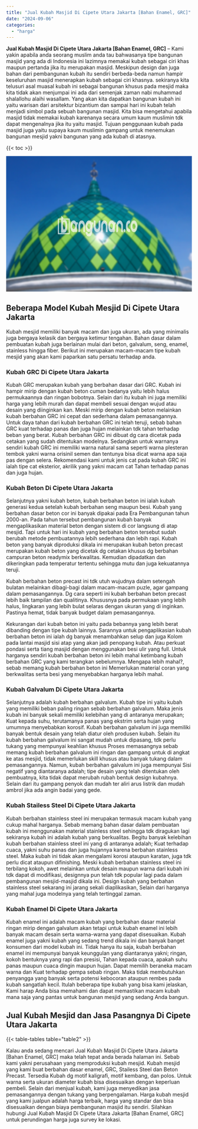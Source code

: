 ```yaml
---
title: "Jual Kubah Masjid Di Cipete Utara Jakarta [Bahan Enamel, GRC]"
date: "2024-09-06"
categories: 
  - "harga"
---
```


**Jual Kubah Masjid Di Cipete Utara Jakarta \[Bahan Enamel, GRC\]** – Kami yakin apabila anda seorang muslim anda tau bahwasanya tipe bangunan masjid yang ada di Indonesia ini lazimnya memakai kubah sebagai ciri khas maupun pertanda jika itu merupakan masjid. Meskipun design dan juga bahan dari pembangunan kubah itu sendiri berbeda-beda namun hampir keseluruhan masjid menerapkan kubah sebagai ciri khasnya. sekiranya kita telusuri asal muasal kubah ini sebagai bangunan khusus pada mesjid maka kita tidak akan menjumpai ini ada dari semenjak zaman nabi muhammad shalallohu alaihi wasallam. Yang akan kita dapatkan bangunan kubah ini yaitu warisan dari arsitektur bizantium dan sampai hari ini kubah telah menjadi simbol pada sebuah bangunan masjid. Kita bisa mengetahui apabila masjid tidak memakai kubah karenanya secara umum kaum muslimin tdk dapat mengenalnya jika itu yaitu masjid. Tujuan penggunaan kubah pada masjid juga yaitu supaya kaum muslimin gampang untuk menemukan bangunan mesjid yakni bangunan yang ada kubah di atasnya.

{{< toc >}}

![Jual Kubah Masjid Di Cipete Utara Jakarta [Bahan Enamel, GRC]](/images/jual-kubah-masjid-05.png)

## Beberapa Model Kubah Mesjid Di Cipete Utara Jakarta

Kubah mesjid memiliki banyak macam dan juga ukuran, ada yang minimalis juga bergaya kelasik dan bergaya ketimur tengahan. Bahan dasar dalam pembuatan kubah juga berlainan mulai dari beton, galvalum, seng, enamel, stainless hingga fiber. Berikut ini merupakan macam-macam tipe kubah mesjid yang akan kami paparkan satu persatu terhadap anda.

### Kubah GRC Di Cipete Utara Jakarta

Kubah GRC merupakan kubah yang berbahan dasar dari GRC. Kubah ini hampir mirip dengan kubah beton cuman bedanya yaitu lebih halus permukaannya dan ringan bobotnya. Selain dari itu kubah ini juga memiliki harga yang lebih murah dan dapat membeli sesuai dengan wujud atau desain yang diinginkan kan. Meski mirip dengan kubah beton melainkan kubah berbahan GRC ini cepat dan sederhana dalam pemasangannya. Untuk daya tahan dari kubah berbahan GRC ini telah teruji, sebab bahan GRC kuat terhadap panas dan juga hujan melainkan tdk tahan terhadap beban yang berat. Kubah berbahan GRC ini dibuat dg cara dicetak pada cetakan yang sudah ditentukan modelnya. Sedangkan untuk warnanya sendiri kubah GRC ini memiliki warna natural sama seperti warna plesteran tembok yakni warna orisinil semen dan tentunya bisa dicat warna apa saja pas dengan selera. Rekomendasi kami untuk jenis cat pada kubah GRC ini ialah tipe cat eksterior, akrilik yang yakni macam cat Tahan terhadap panas dan juga hujan.

### Kubah Beton Di Cipete Utara Jakarta

Selanjutnya yakni kubah beton, kubah berbahan beton ini ialah kubah generasi kedua setelah kubah berbahan seng maupun besi. Kubah yang berbahan dasar beton cor ini banyak dipakai pada Era Pembangunan tahun 2000-an. Pada tahun tersebut pembangunan kubah banyak mengaplikasikan material beton dengan sistem di cor langsung di atap mesjid. Tapi untuk hari ini kubah yang berbahan beton tersebut sudah berubah metode pembuatannya lebih sederhana dan lebih rapi. Kubah beton yang banyak diproduksi dikala ini merupakan kubah beton precast merupakan kubah beton yang dicetak dg cetakan khusus dg berbahan campuran beton readymix berkwalitas. Kemudian dipadatkan dan dikeringkan pada temperatur tertentu sehingga mutu dan juga kekuatannya teruji.

Kubah berbahan beton precast ini tdk utuh wujudnya dalam setengah bulatan melainkan dibagi-bagi dalam macam-macam puzle, agar gampang dalam pemasangannya. Dg cara seperti ini kubah berbahan beton precast lebih baik tampilan dan qualitinya. Khususnya pada permukaan yang lebih halus, lingkaran yang lebih bulat selaras dengan ukuran yang di inginkan. Pastinya hemat, tidak banyak budget dalam pemasangannya.

Kekurangan dari kubah beton ini yaitu pada bebannya yang lebih berat dibanding dengan tipe kubah lainnya. Sarannya untuk pengaplikasian kubah berbahan beton ini ialah dg banyak menambahkan selup dan juga Kolom pada lantai masjid sisi atap yang akan jadi penopang kubah. Atau perkuat pondasi serta tiang masjid dengan menggunakan besi ulir yang full. Untuk harganya sendiri kubah berbahan beton ini lebih mahal ketimbang kubah berbahan GRC yang kami terangkan sebelumnya. Mengapa lebih mahal?, sebab memang kubah berbahan beton ini Memerlukan material coran yang berkwalitas serta besi yang menyebabkan harganya lebih mahal.

### Kubah Galvalum Di Cipete Utara Jakarta

Selanjutnya adalah kubah berbahan galvalum. Kubah tipe ini yaitu kubah yang memiliki beban paling ringan sebab berbahan galvalum. Maka jenis kubah ini banyak sekali memiliki kelebihan yang di antaranya merupakan; Kuat kepada suhu, terutamanya panas yang ekstrim serta hujan yang umumnya menyebabkan korosif. Kubah berbahan galvalum ini juga memiliki banyak bentuk desain yang telah diatur oleh produsen kubah. Selain itu kubah berbahan galvalum ini sangat mudah untuk dipasang, tdk perlu tukang yang mempunyai keahlian khusus Proses memasangnya sebab memang kubah berbahan galvalum ini ringan dan gampang untuk di angkat ke atas mesjid, tidak memerlukan skill khusus atau banyak tukang dalam pemasangannya. Namun, kubah berbahan galvalum ini juga mempunyai Sisi negatif yang diantaranya adalah; tipe desain yang telah ditentukan oleh pembuatnya, kita tidak dapat merubah rubah bentuk design kubahnya. Selain dari itu gampang penyok dan mudah ter aliri arus listrik dan mudah ambrol jika ada angin badai yang gede.

### Kubah Stailess Steel Di Cipete Utara Jakarta

Kubah berbahan stainless steel ini merupakan termasuk macam kubah yang cukup mahal harganya. Sebab memang bahan dasar dalam pembuatan kubah ini menggunakan material stainless steel sehingga tdk diragukan lagi sekiranya kubah ini adalah kubah yang berkualitas. Begitu banyak kelebihan kubah berbahan stainless steel ini yang di antaranya adalah; Kuat terhadap cuaca, yakni suhu panas dan juga hujannya karena berbahan stainless steel. Maka kubah ini tidak akan mengalami korosi ataupun karatan, juga tdk perlu dicat ataupun difinishing. Meski kubah berbahan stainless steel ini terbilang kokoh, awet melainkan untuk desain maupun warna dari kubah ini tdk dapat di modifikasi, designnya pun telah tdk popular lagi pada dalam pembangunan mesjid-masjid dikala ini. Design kubah yang berbahan stainless steel sekarang ini jarang sekali diaplikasikan, Selain dari harganya yang mahal juga modelnya yang telah tertinggal zaman.

### Kubah Enamel Di Cipete Utara Jakarta

Kubah enamel ini adalah macam kubah yang berbahan dasar material ringan mirip dengan galvalum akan tetapi untuk kubah enamel ini lebih banyak macam desain serta warna-warna yang dapat disesuaikan. Kubah enamel juga yakni kubah yang sedang trend dikala ini dan banyak banget konsumen dari model kubah ini. Tidak hanya itu saja, kubah berbahan enamel ini mempunyai banyak keunggulan yang diantaranya yakni; ringan, kokoh bentuknya yang rapi dan presisi, Tahan kepada cuaca, apakah suhu panas maupun cuaca dingin maupun hujan. Dapat memilih beraneka macam warna dan Kuat terhadap gempa sebab ringan. Maka tidak membutuhkan penyangga yang banyak serta potensi kebocoran ataupun rembes pada kubah sangatlah kecil. Itulah beberapa tipe kubah yang bisa kami jelaskan, Kami harap Anda bisa memahami dan dapat memastikan macam kubah mana saja yang pantas untuk bangunan mesjid yang sedang Anda bangun.

## Jual Kubah Mesjid dan Jasa Pasangnya Di Cipete Utara Jakarta

{{< table-tables table="table2" >}}

Kalau anda sedang mencari Jual Kubah Masjid Di Cipete Utara Jakarta \[Bahan Enamel, GRC\] maka telah tepat anda berada halaman ini. Sebab kami yakni perusahaan yang memproduksi kubah mesjid. Kubah mesjid yang kami buat berbahan dasar enamel, GRC, Stailess Steel dan Beton Precast. Tersedia Kubah dg motif kaligrafi, motif kembang, dan polos. Untuk warna serta ukuran diameter kubah bisa disesuaikan dengan keperluan pembeli. Selain dari menjual kubah, kami juga menyedikan jasa pemasangannya dengan tukang yang berpengalaman. Harga kubah mesjid yang kami jualpun adalah harga terbaik, harga yang standar dan bisa disesuaikan dengan biaya pembangunan masjid itu sendiri. Silahkan hubungi Jual Kubah Masjid Di Cipete Utara Jakarta \[Bahan Enamel, GRC\] untuk perundingan harga juga survey ke lokasi.
